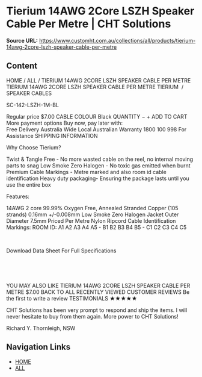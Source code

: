 # Tierium 14AWG 2Core LSZH Speaker Cable Per Metre | CHT Solutions

**Source URL:** https://www.customht.com.au/collections/all/products/tierium-14awg-2core-lszh-speaker-cable-per-metre

## Content

HOME / ALL / TIERIUM 14AWG 2CORE LSZH SPEAKER CABLE PER METRE
TIERIUM 14AWG 2CORE LSZH SPEAKER CABLE PER METRE
TIERIUM  /  SPEAKER CABLES

SC-142-LSZH-1M-BL

Regular price
$7.00
CABLE COLOUR
Black
QUANTITY
−
+
ADD TO CART
More payment options
Buy now, pay later with:   
Free Delivery Australia Wide
Local Australian Warranty
1800 100 998 For Assistance
SHIPPING INFORMATION

Why Choose Tierium?

Twist & Tangle Free - No more wasted cable on the reel, no internal moving parts to snag
Low Smoke Zero Halogen - No toxic gas emitted when burnt
Premium Cable Markings - Metre marked and also room id cable identification
Heavy duty packaging- Ensuring the package lasts until you use the entire box

Features:

14AWG 2 core 99.99% Oxygen Free, Annealed Stranded Copper
(105 strands) 0.16mm +/-0.008mm
Low Smoke Zero Halogen Jacket
Outer Diameter 7.5mm
Priced Per Metre
Nylon Ripcord
Cable Identification Markings:
ROOM ID: A1 A2 A3 A4 A5 - B1 B2 B3 B4 B5 - C1 C2 C3 C4 C5

 

Download Data Sheet For Full Specifications




 

 




YOU MAY ALSO LIKE
TIERIUM 14AWG 2CORE LSZH SPEAKER CABLE PER METRE
$7.00
 BACK TO ALL
RECENTLY VIEWED
CUSTOMER REVIEWS
 Be the first to write a review
TESTIMONIALS
★★★★★

CHT Solutions has been very prompt to respond and ship the items. I will never hesitate to buy from them again. More power to CHT Solutions!

Richard Y.
Thornleigh, NSW

## Navigation Links

- [HOME](https://www.customht.com.au/)
- [ALL](https://www.customht.com.au/collections/all)
